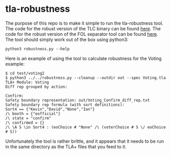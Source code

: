 # tla-robustness

The purpose of this repo is to make it simple to run the tla-robustness tool.
The code for the robust version of the TLC binary can be found <a href="https://github.com/iandardik/tlaplus">here</a>.
The code for the robust version of the FOL separator tool can be found <a href="https://github.com/iandardik/folseparators-tla">here</a>.
The tool should simply work out of the box using python3:
```
python3 robustness.py --help
```

Here is an example of using the tool to calculate robustness for the Voting example:
```
$ cd test/voting2
$ python3 ../../robustness.py --cleanup --outdir out --spec Voting.tla
TLA+ Module: Voting
Diff rep grouped by action:

Confirm:
Safety boundary representation: out/Voting_Confirm_diff_rep.txt
Safety boundary rep formula (with sort definitions):
Sort4 == {"Kevin","David","None","Ian"}
/\ booth = {"eofficial"}
/\ state = "confirm"
/\ confirmed = {}
/\ \A S \in Sort4 : (eoChoice # "None" /\ (voterChoice # S \/ eoChoice # S))
```

Unfortunately the tool is rather brittle, and it appears that it needs to be run in the same directory as the TLA+ files that you feed to it.
